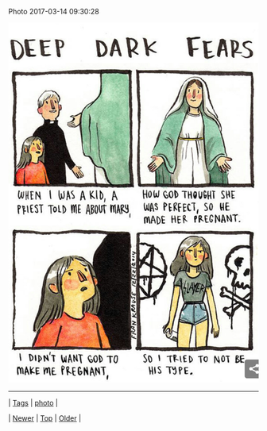 <!--
title: Photo 2017-03-14 09
date: 2020-06-28T15:27:00.156Z
tags: photo
-->


Photo 2017-03-14 09:30:28

![](158388287852-0.jpg)

<!--BOTTOM-POST-NAVIGATION-->
---

| [Tags](tags.md) | [photo](tag-photo.md) |

| [Newer](158347140780.md) | [Top](index.md) | [Older](158393683747.md) |